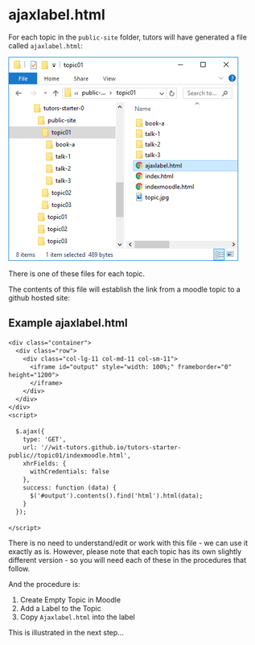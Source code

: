 # ajaxlabel.html

For each topic in the `public-site` folder, tutors will have generated a file called `ajaxlabel.html`:

![](img/12.png)

There is one of these files for each topic.

The contents of this file will establish the link from a moodle topic to a github hosted site:

## Example ajaxlabel.html

~~~
<div class="container">
  <div class="row">
    <div class="col-lg-11 col-md-11 col-sm-11">
      <iframe id="output" style="width: 100%;" frameborder="0" height="1200">
      </iframe>
    </div>
  </div>
</div>
<script>

  $.ajax({
    type: 'GET',
    url: '//wit-tutors.github.io/tutors-starter-public//topic01/indexmoodle.html',
    xhrFields: {
      withCredentials: false
    },
    success: function (data) {
      $('#output').contents().find('html').html(data);
    }
  });

</script>
~~~

There is no need to understand/edit or work with this file - we can use it exactly as is. However, please note that each topic has its own slightly different version - so you will need each of these in the procedures that follow.

And the procedure is:

1. Create Empty Topic in Moodle
2. Add a Label to the Topic
3. Copy `Ajaxlabel.html` into the label

This is illustrated in the next step...
